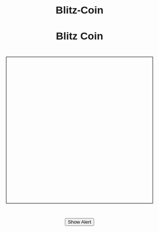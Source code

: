 # Blitz-Coin
<!DOCTYPE html>
<html lang="English">
<head>
    <meta charset="UTF-8">
    <meta name="viewport" content="width=device-width, initial-scale=1.0">
    <title>Blitz Coin</title>
    <style>
        body {
            font-family: Arial, sans-serif;
            text-align: center;
        }
        #game-container {
            width: 400px;
            height: 400px;
            border: 1px 
solid black;
            margin: 40px auto;
        }
    </style>
</head>
<body>
    <h1>Blitz Coin</h1>
    <div id="game-container">
        <!-- Game canvas will be rendered here -->
    </div>
    <button onclick="Telegram.WebApp.showAlert('Hello World!')">Show Alert</button>
    <script src="https://BlitzCoin/js/telegram-web-app.js"></script>
    <script>
        Telegram.WebApp.ready();
    </script>
</body>
</html>
